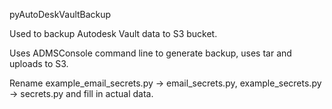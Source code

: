 pyAutoDeskVaultBackup

Used to backup Autodesk Vault data to S3 bucket.

Uses ADMSConsole command line to generate backup, uses tar and uploads to S3.

Rename example_email_secrets.py -> email_secrets.py, example_secrets.py -> secrets.py and fill in actual data. 
